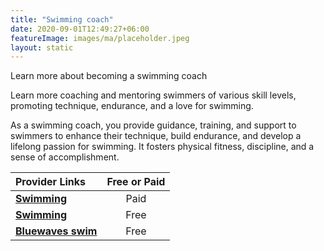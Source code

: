 ```yaml
---
title: "Swimming coach"
date: 2020-09-01T12:49:27+06:00
featureImage: images/ma/placeholder.jpeg
layout: static
---
```


Learn more about becoming a swimming coach

Learn more coaching and mentoring swimmers of various skill levels, promoting technique, endurance, and a love for swimming.

As a swimming coach, you provide guidance, training, and support to swimmers to enhance their technique, build endurance, and develop a lifelong passion for swimming. It fosters physical fitness, discipline, and a sense of accomplishment.

| Provider Links      | Free or Paid  |  
| :-----------          | :--------------:      |  
| [**Swimming**](https://www.swimming.org/ios/swimming-teacher-training/) | Paid | 
| [**Swimming**](https://www.swimming.org/ios/2022/03/09/top-10-reasons-become-swimming-teacher/) | Free  | 
| [**Bluewaves swim**](https://www.bluewaveswim.co.uk/blog/develop-your-career-as-a-swimming-teacher/) | Free | 
  

<br/><br/>






